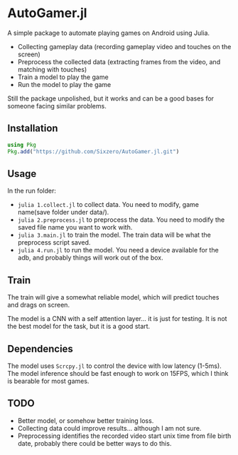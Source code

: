 # AutoGamer.jl

A simple package to automate playing games on Android using Julia.

- Collecting gameplay data (recording gameplay video and touches on the screen)
- Preprocess the collected data (extracting frames from the video, and matching with touches)
- Train a model to play the game
- Run the model to play the game

Still the package unpolished, but it works and can be a good bases for someone facing similar problems.

## Installation

```julia
using Pkg
Pkg.add("https://github.com/Sixzero/AutoGamer.jl.git")
```

## Usage

In the run folder:
- `julia 1.collect.jl` to collect data. You need to modify, game name(save folder under data/).
- `julia 2.preprocess.jl` to preprocess the data. You need to modify the saved file name you want to work with.
- `julia 3.main.jl` to train the model. The train data will be what the preprocess script saved.
- `julia 4.run.jl` to run the model. You need a device available for the adb, and probably things will work out of the box.

## Train

The train will give a somewhat reliable model, which will predict touches and drags on screen. 

The model is a CNN with a self attention layer... it is just for testing. It is not the best model for the task, but it is a good start.

## Dependencies

The model uses `Scrcpy.jl` to control the device with low latency (1-5ms). The model inference should be fast enough to work on 15FPS, which I think is bearable for most games.

## TODO

- Better model, or somehow better training loss.
- Collecting data could improve results... although I am not sure. 
- Preprocessing identifies the recorded video start unix time from file birth date, probably there could be better ways to do this.
 